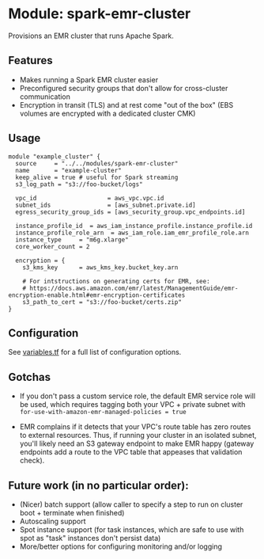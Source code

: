 # Module: spark-emr-cluster
Provisions an EMR cluster that runs Apache Spark.

## Features
 - Makes running a Spark EMR cluster easier 
 - Preconfigured security groups that don't allow for cross-cluster communication
 - Encryption in transit (TLS) and at rest come "out of the box" (EBS volumes are encrypted with a dedicated cluster CMK)

## Usage
```hcl
module "example_cluster" {
  source     = "../../modules/spark-emr-cluster"
  name       = "example-cluster"
  keep_alive = true # useful for Spark streaming
  s3_log_path = "s3://foo-bucket/logs"

  vpc_id                    = aws_vpc.vpc.id
  subnet_ids                = [aws_subnet.private.id]
  egress_security_group_ids = [aws_security_group.vpc_endpoints.id]

  instance_profile_id  = aws_iam_instance_profile.instance_profile.id
  instance_profile_role_arn  = aws_iam_role.iam_emr_profile_role.arn
  instance_type     = "m6g.xlarge"
  core_worker_count = 2

  encryption = {
    s3_kms_key      = aws_kms_key.bucket_key.arn

    # For intstructions on generating certs for EMR, see:
    # https://docs.aws.amazon.com/emr/latest/ManagementGuide/emr-encryption-enable.html#emr-encryption-certificates
    s3_path_to_cert = "s3://foo-bucket/certs.zip"
}
```

## Configuration
See [variables.tf](./variables.tf) for a full list of configuration options.

## Gotchas
 - If you don't pass a custom service role, the default EMR service role will be used, which requires tagging both your VPC + private subnet with `for-use-with-amazon-emr-managed-policies = true`

 - EMR complains if it detects that your VPC's route table has zero routes to external resources. Thus, if running your cluster in an isolated subnet, you'll likely need an S3 gateway endpoint to make EMR happy (gateway endpoints add a route to the VPC table that appeases that validation check). 

 ## Future work (in no particular order):
 - (Nicer) batch support (allow caller to specify a step to run on cluster boot + terminate when finished)
 - Autoscaling support
 - Spot instance support (for task instances, which are safe to use with spot as "task" instances don't persist data)
 - More/better options for configuring monitoring and/or logging